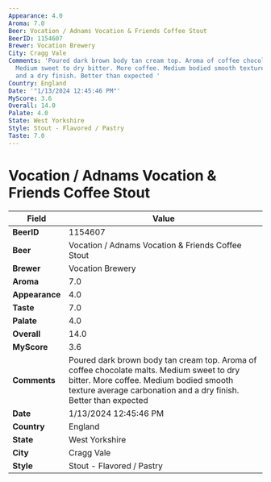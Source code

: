 ```yaml
---
Appearance: 4.0
Aroma: 7.0
Beer: Vocation / Adnams Vocation & Friends Coffee Stout
BeerID: 1154607
Brewer: Vocation Brewery
City: Cragg Vale
Comments: 'Poured dark brown body tan cream top. Aroma of coffee chocolate malts.
  Medium sweet to dry bitter. More coffee. Medium bodied smooth texture average carbonation
  and a dry finish. Better than expected '
Country: England
Date: '"1/13/2024 12:45:46 PM"'
MyScore: 3.6
Overall: 14.0
Palate: 4.0
State: West Yorkshire
Style: Stout - Flavored / Pastry
Taste: 7.0
---
```


# Vocation / Adnams Vocation & Friends Coffee Stout

| Field         | Value |
|---------------|-------|
| **BeerID** | 1154607 |
| **Beer** | Vocation / Adnams Vocation & Friends Coffee Stout |
| **Brewer** | Vocation Brewery |
| **Aroma** | 7.0 |
| **Appearance** | 4.0 |
| **Taste** | 7.0 |
| **Palate** | 4.0 |
| **Overall** | 14.0 |
| **MyScore** | 3.6 |
| **Comments** | Poured dark brown body tan cream top. Aroma of coffee chocolate malts. Medium sweet to dry bitter. More coffee. Medium bodied smooth texture average carbonation and a dry finish. Better than expected  |
| **Date** | 1/13/2024 12:45:46 PM |
| **Country** | England |
| **State** | West Yorkshire |
| **City** | Cragg Vale |
| **Style** | Stout - Flavored / Pastry |
